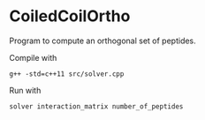 # CoiledCoilOrtho
Program to compute an orthogonal set of peptides.

Compile with

```shell
g++ -std=c++11 src/solver.cpp
```

Run with 

```shell
solver interaction_matrix number_of_peptides
```
